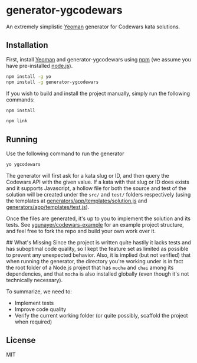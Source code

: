 # generator-ygcodewars
An extremely simplistic [Yeoman](http://yeoman.io) generator for Codewars kata solutions.

## Installation
First, install [Yeoman](http://yeoman.io) and generator-ygcodewars using [npm](https://www.npmjs.com/) (we assume you have pre-installed [node.js](https://nodejs.org/)).

```bash
npm install -g yo
npm install -g generator-ygcodewars
```

If you wish to build and install the project manually, simply run the following commands:

```bash
npm install
```

```bash
npm link
```

## Running
Use the following command to run the generator

```bash
yo ygcodewars
```

The generator will first ask for a kata slug or ID, and then query the Codewars API with the given value. If a kata with that slug or ID does exists and it supports Javascript, a hollow file for both the source and test of the solution will be created under the `src/` and `test/` folders respectively (using the templates at [generators/app/templates/solution.js](generators/app/templates/solution.js) and [generators/app/templates/test.js](generators/app/templates/test.js)).

Once the files are generated, it's up to you to implement the solution and its tests. See [ygunayer/codewars-example](https://github.com/ygunayer/codewars-example) for an example project structure, and feel free to fork the repo and build your own work over it.

## What's Missing
Since the project is written quite hastily it lacks tests and has suboptimal code quality, so I kept the feature set as limited as possible to prevent any unexpected behavior. Also, it is implied (but not verified) that when running the generator, the directory you're working under is in fact the root folder of a Node.js project that has `mocha` and `chai` among its dependencies, and that `mocha` is also installed globally (even though it's not technically necessary).

To summarize, we need to:
- Implement tests
- Improve code quality
- Verify the current working folder (or quite possibly, scaffold the project when required)

## License
MIT
